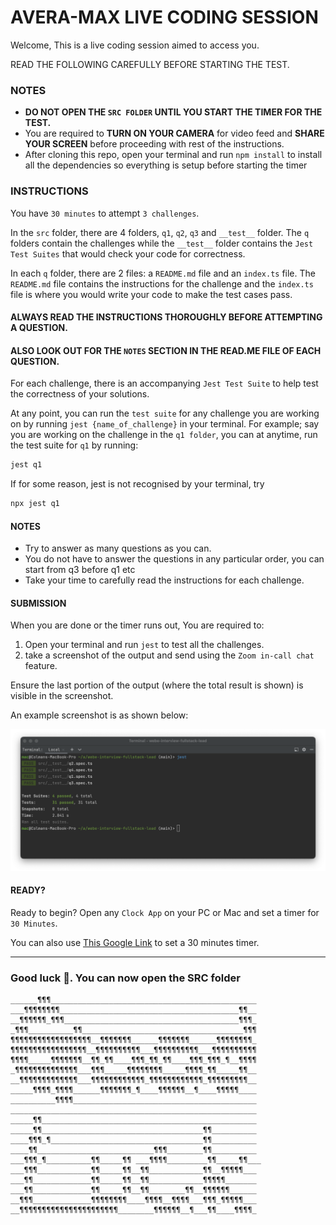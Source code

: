 # AVERA-MAX LIVE CODING SESSION

Welcome, This is a live coding session aimed to access you. 

READ THE FOLLOWING CAREFULLY BEFORE STARTING THE TEST.

### NOTES

* **DO NOT OPEN THE `SRC FOLDER` UNTIL YOU START THE TIMER FOR THE TEST.**
* You are required to **TURN ON YOUR CAMERA** for video feed and **SHARE YOUR SCREEN** before proceeding with rest of the instructions.
* After cloning this repo, open your terminal and run `npm install` to install all the dependencies so everything is setup before starting the timer

### INSTRUCTIONS

You have `30 minutes` to attempt `3 challenges`.

In the `src` folder, there are 4 folders, `q1`, `q2`, `q3` and `__test__` folder. The `q` folders contain the 
challenges while the `__test__` folder contains the `Jest Test Suites` that would check your code for correctness.

In each `q` folder, there are 2 files: a `README.md` file and an `index.ts` file. The `README.md` file contains the 
instructions for the challenge and the `index.ts` file is where you would write your code to make the test cases pass.

#### ALWAYS READ THE INSTRUCTIONS THOROUGHLY BEFORE ATTEMPTING A QUESTION.
#### ALSO LOOK OUT FOR THE `NOTES` SECTION IN THE READ.ME FILE OF EACH QUESTION.

For each challenge, there is an accompanying `Jest Test Suite` to help test the correctness of your solutions.

At any point, you can run the `test suite` for any challenge you are working on by running `jest {name_of_challenge}` in
your terminal. For example; say you are working on the challenge in the `q1 folder`, you can at anytime, run the test
suite for `q1` by running:

```bash
jest q1
```

If for some reason, jest is not recognised by your terminal, try

```bash
npx jest q1
```

#### NOTES

* Try to answer as many questions as you can.
* You do not have to answer the questions in any particular order, you can start from q3 before q1 etc
* Take your time to carefully read the instructions for each challenge.

#### SUBMISSION

When you are done or the timer runs out, You are required to:

1. Open your terminal and run `jest` to test all the challenges.
2. take a screenshot of the output and send using the `Zoom in-call chat` feature.

Ensure the last portion of the output (where the total result is shown) is visible in the screenshot.

An example screenshot is as shown below:

![Overview](__/s.png?raw=true)

#### READY?

Ready to begin? Open any `Clock App` on your PC or Mac and set a timer for `30 Minutes`.

You can also use [This Google Link](https://www.google.com/search?q=timer+30+minutes&oq=timer#cobssid=s) to set a 30
minutes
timer.

---

### Good luck 🥳. You can now open the SRC folder

```
______¶¶¶______________________________________________
___¶¶¶¶¶¶¶¶________________________________________¶¶__
__¶¶¶¶¶¶_¶¶¶_______________________________________¶¶¶_
_¶¶¶__________¶¶____________________________________¶¶¶
¶¶¶¶¶¶¶¶¶¶¶¶¶¶¶¶¶¶__¶¶¶¶¶¶¶______¶¶¶¶¶¶¶______¶¶¶¶¶¶¶¶_
¶¶¶¶¶¶¶¶¶¶¶¶¶¶¶¶¶__¶¶¶¶¶¶¶¶¶¶___¶¶¶¶¶¶¶¶¶¶___¶¶¶¶¶¶¶¶¶¶
¶¶¶¶_____¶¶¶¶¶¶¶__¶¶_¶¶____¶¶¶_¶¶_¶¶____¶¶¶_¶¶¶_¶__¶¶¶¶
_¶¶¶¶¶¶¶¶¶¶¶¶¶¶___¶¶¶_____¶¶¶¶¶¶¶¶_____¶¶¶¶_¶¶_____¶¶__
__¶¶¶¶¶¶¶¶¶¶¶¶¶___¶¶¶¶¶¶¶¶¶¶¶¶_¶¶¶¶¶¶¶¶¶¶¶¶_¶¶¶¶¶¶¶¶¶__
_____¶¶¶¶_¶¶¶¶______¶¶¶¶¶¶¶_¶____¶¶¶¶¶¶__¶____¶¶¶¶¶____
__________¶¶¶¶_________________________________________
_______________________________________________________
_____¶¶________________________________________________
_____¶¶____________________________________¶¶__________
____¶¶¶_¶__________________________________¶¶__________
____¶¶__________________________¶¶¶________¶¶__________
___¶¶¶_¶__________¶¶_____¶¶ ___¶¶¶¶_________¶¶_____¶¶___
___¶¶¶____________¶¶_____¶¶__¶¶____________¶¶__¶¶¶¶¶___
___¶¶_____________¶¶_____¶¶__¶¶____________¶¶¶¶¶_______
___¶¶_____________¶¶_____¶¶__¶¶________¶¶__¶¶¶¶¶¶______
__¶¶¶_____________¶¶¶¶¶¶¶¶____¶¶¶¶__¶¶¶¶___¶¶¶_¶¶¶¶¶___
__¶¶¶¶¶¶¶¶¶¶¶¶¶¶¶¶¶¶¶¶¶¶________¶¶¶¶¶¶__¶___¶¶____¶¶¶¶_
```
